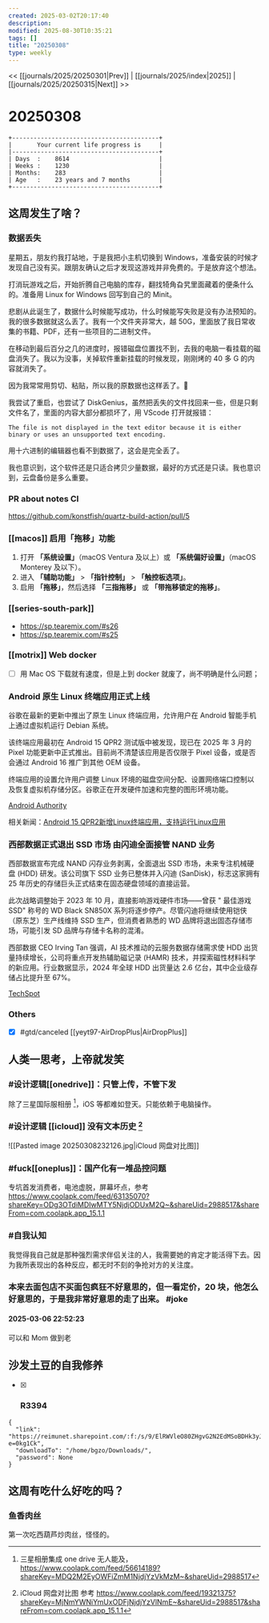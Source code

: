 ```yaml
---
created: 2025-03-02T20:17:40
description: 
modified: 2025-08-30T10:35:21
tags: []
title: "20250308"
type: weekly
---
```


<< [[journals/2025/20250301|Prev]] | [[journals/2025/index|2025]] | [[journals/2025/20250315|Next]] >>

# 20250308

```shell
+-----------------------------------------+
|       Your current life progress is     |
|-----------------------------------------+
| Days  :    8614                         |
| Weeks :    1230                         |
| Months:    283                          |
| Age   :    23 years and 7 months        |
+-----------------------------------------+
```

## 这周发生了啥？

### 数据丢失

星期五，朋友约我打站地，于是我把小主机切换到 Windows，准备安装的时候才发现自己没有买。跟朋友确认之后才发现这游戏并非免费的。于是放弃这个想法。

打消玩游戏之后，开始折腾自己电脑的库存，翻找犄角旮旯里面藏着的便条什么的。准备用 Linux for Windows 回写到自己的 Minit。

悲剧从此诞生了，数据什么时候能写成功，什么时候能写失败是没有办法预知的。我的很多数据就这么丢了。我有一个文件夹非常大，越 50G，里面放了我日常收集的书籍、PDF，还有一些项目的二进制文件。

在移动到最后百分之几的进度时，报错磁盘位置找不到，去我的电脑一看挂载的磁盘消失了。我以为没事，关掉软件重新挂载的时候发现，刚刚烤的 40 多 G 的内容就消失了。

因为我常常用剪切、粘贴，所以我的原数据也这样丢了。🤯

我尝试了重启，也尝试了 DiskGenius，虽然把丢失的文件找回来一些，但是只剩文件名了，里面的内容大部分都损坏了，用 VScode 打开就报错：

```shell
The file is not displayed in the text editor because it is either binary or uses an unsupported text encoding.
```

用十六进制的编辑器也看不到数据了，这会是完全丢了。

我也意识到，这个软件还是只适合拷贝少量数据，最好的方式还是只读。我也意识到，云盘备份是多么重要。

### PR about notes CI

https://github.com/konstfish/quartz-build-action/pull/5

### [[macos]] 启用「拖移」功能

1. 打开 **「系统设置」**（macOS Ventura 及以上）或 **「系统偏好设置」**（macOS Monterey 及以下）。
2. 进入 **「辅助功能」** > **「指针控制」** > **「触控板选项」**。
3. 启用 **「拖移」**，然后选择 **「三指拖移」** 或 **「带拖移锁定的拖移」**。

### [[series-south-park]]

- https://sp.tearemix.com/#s26
- https://sp.tearemix.com/#s25

### [[motrix]] Web docker

- [ ] 用 Mac OS 下载就有速度，但是上到 docker 就废了，尚不明确是什么问题；

### Android 原生 Linux 终端应用正式上线

谷歌在最新的更新中推出了原生 Linux 终端应用，允许用户在 Android 智能手机上通过虚拟机运行 Debian 系统。

该终端应用最初在 Android 15 QPR2 测试版中被发现，现已在 2025 年 3 月的 Pixel 功能更新中正式推出。目前尚不清楚该应用是否仅限于 Pixel 设备，或是否会通过 Android 16 推广到其他 OEM 设备。

终端应用的设置允许用户调整 Linux 环境的磁盘空间分配、设置网络端口控制以及恢复虚拟机存储分区。谷歌正在开发硬件加速和完整的图形环境功能。

[Android Authority](https://www.androidpolice.com/android-15-linux-terminal-app/)

相关新闻：[Android 15 QPR2新增Linux终端应用，支持运行Linux应用](https://t.me/zaihuanews/27960)

### 西部数据正式退出 SSD 市场 由闪迪全面接管 NAND 业务

西部数据宣布完成 NAND 闪存业务剥离，全面退出 SSD 市场，未来专注机械硬盘 (HDD) 研发。该公司旗下 SSD 业务已整体并入闪迪 (SanDisk)，标志这家拥有 25 年历史的存储巨头正式结束在固态硬盘领域的直接运营。

此次战略调整始于 2023 年 10 月，直接影响游戏硬件市场——曾获 " 最佳游戏 SSD" 称号的 WD Black SN850X 系列将逐步停产。尽管闪迪将继续使用铠侠（原东芝）生产线维持 SSD 生产，但消费者熟悉的 WD 品牌将退出固态存储市场，可能引发 SD 品牌与存储卡名称的混淆。

西部数据 CEO Irving Tan 强调，AI 技术推动的云服务数据存储需求使 HDD 出货量持续增长，公司将重点开发热辅助磁记录 (HAMR) 技术，并探索磁性材料科学的新应用。行业数据显示，2024 年全球 HDD 出货量达 2.6 亿台，其中企业级存储占比提升至 67%。

[TechSpot](https://www.techspot.com/news/107039-western-digital-exits-ssd-market-shifts-focus-hard.html)

### Others

- [x] #gtd/canceled [[yeyt97-AirDropPlus|AirDropPlus]]

## 人类一思考，上帝就发笑

### #设计逻辑[[onedrive]]：只管上传，不管下发

除了三星国际服相册 [^samsung-photo-onedrive]，iOS 等都难如登天。只能依赖于电脑操作。

### #设计逻辑 [[icloud]] 没有文本历史 [^netdisk-vs]

![[Pasted image 20250308232126.jpg|iCloud 网盘对比图]]

### #fuck[[oneplus]]：国产化有一堆品控问题

专坑首发消费者，电池虚脱，屏幕坏点，参考 https://www.coolapk.com/feed/63135070?shareKey=ODg3OTdiMDIwMTY5NjdjODUxM2Q~&shareUid=2988517&shareFrom=com.coolapk.app_15.1.1

### #自我认知

我觉得我自己就是那种强烈需求伴侣关注的人，我需要她的肯定才能活得下去。因为我所表现出的各种反应，都无时不刻的争抢对方的关注度。

### 本来去面包店不买面包疯狂不好意思的，但一看定价，20 块，他怎么好意思的，于是我非常好意思的走了出来。 #joke

#### 2025-03-06 22:52:23

可以和 Mom 做到老

## 沙发土豆的自我修养

- [x] ### R3394

```shell
{
  "link": "https://reimunet.sharepoint.com/:f:/s/9/ElRWVleO80ZHgvG2N2EdMSoBDHk3yJ3jyWvCeQno0jdqYA?e=0kg1Ck",
  "downloadTo": "/home/bgzo/Downloads/",
  "password": None
}
```

## 这周有吃什么好吃的吗？

### 鱼香肉丝

第一次吃西葫芦炒肉丝，怪怪的。

[^samsung-photo-onedrive]: 三星相册集成 one drive 无人能及，https://www.coolapk.com/feed/56614189?shareKey=MDQ2M2EyOWFiZmM1NjdjYzVkMzM~&shareUid=2988517
[^netdisk-vs]:iCloud 网盘对比图 参考 https://www.coolapk.com/feed/19321375?shareKey=MjNmYWNiYmUxODFjNjdjYzVlNmE~&shareUid=2988517&shareFrom=com.coolapk.app_15.1.1
